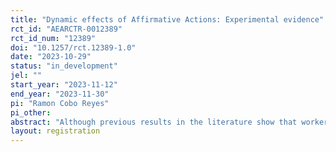 ```yaml
---
title: "Dynamic effects of Affirmative Actions: Experimental evidence"
rct_id: "AEARCTR-0012389"
rct_id_num: "12389"
doi: "10.1257/rct.12389-1.0"
date: "2023-10-29"
status: "in_development"
jel: ""
start_year: "2023-11-12"
end_year: "2023-11-30"
pi: "Ramon Cobo Reyes"
pi_other:
abstract: "Although previous results in the literature show that workers' performance is not affected by Affirmative Action (AA, hereafter) policies, it is important to note that most of the previous experiments study one-shot interactions. One-shot studies present the limitation that participants lack the opportunity to learn over time. Consider, for instance, an AA policy benefiting female workers by enhancing their performance by a fixed increment. It is plausible that their male counterparts, who do not benefit from the policy, may not anticipate its true impact, which would lead to them initially exerting their best efforts. However, upon observing the results and experiencing the consequences, they might lose motivation and reduce their efforts. In such a scenario, what would be the overall effect of AA policies on performance? Would male workers be willing to move to a company that is not implementing this policy? This paper studies both the effect of AA on performance in the long-term scenario as well as the dynamics and endogenous group formation under AA policies."
layout: registration
---
```


